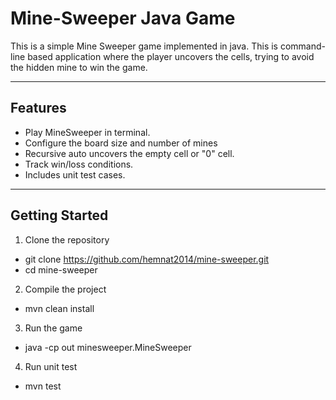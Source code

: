 # Mine-Sweeper Java Game

This is a simple Mine Sweeper game implemented in java. This is command-line based application where the player uncovers the cells, trying to avoid the hidden mine to win the game.

 ---

 ## Features
 - Play MineSweeper in terminal.
 - Configure the board size and number of mines
 - Recursive auto uncovers the empty cell or "0" cell.
 - Track win/loss conditions.
 - Includes unit test cases.

---

## Getting Started
1. Clone the repository
  - git clone https://github.com/hemnat2014/mine-sweeper.git
  - cd mine-sweeper
2. Compile the project
  - mvn clean install
3. Run the game
  - java -cp out minesweeper.MineSweeper
4. Run unit test
  - mvn test
     
